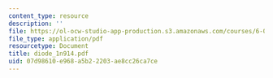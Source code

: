 ```yaml
---
content_type: resource
description: ''
file: https://ol-ocw-studio-app-production.s3.amazonaws.com/courses/6-071j-introduction-to-electronics-signals-and-measurement-spring-2006/07d98610e968a5b22203ae8cc26ca7ce_diode_1n914.pdf
file_type: application/pdf
resourcetype: Document
title: diode_1n914.pdf
uid: 07d98610-e968-a5b2-2203-ae8cc26ca7ce
---
```


